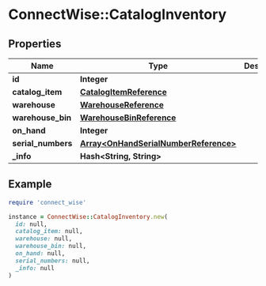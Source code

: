# ConnectWise::CatalogInventory

## Properties

| Name | Type | Description | Notes |
| ---- | ---- | ----------- | ----- |
| **id** | **Integer** |  | [optional] |
| **catalog_item** | [**CatalogItemReference**](CatalogItemReference.md) |  | [optional] |
| **warehouse** | [**WarehouseReference**](WarehouseReference.md) |  | [optional] |
| **warehouse_bin** | [**WarehouseBinReference**](WarehouseBinReference.md) |  | [optional] |
| **on_hand** | **Integer** |  | [optional] |
| **serial_numbers** | [**Array&lt;OnHandSerialNumberReference&gt;**](OnHandSerialNumberReference.md) |  | [optional] |
| **_info** | **Hash&lt;String, String&gt;** |  | [optional] |

## Example

```ruby
require 'connect_wise'

instance = ConnectWise::CatalogInventory.new(
  id: null,
  catalog_item: null,
  warehouse: null,
  warehouse_bin: null,
  on_hand: null,
  serial_numbers: null,
  _info: null
)
```

